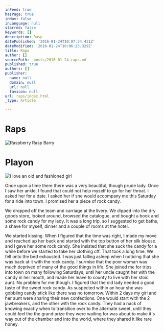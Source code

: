 ```yaml
---
inFeed: true
hasPage: true
inNav: false
inLanguage: null
starred: false
keywords: []
description: Rasp
datePublished: '2016-01-24T10:07:34.431Z'
dateModified: '2016-01-24T10:06:23.329Z'
title: Raps
author: []
sourcePath: _posts/2016-01-24-raps.md
published: true
authors: []
publisher:
  name: null
  domain: null
  url: null
  favicon: null
url: raps/index.html
_type: Article

---
```

# Raps
![Raspberry Rasp Barry](https://s3-us-west-2.amazonaws.com/the-grid-img/p/92b5e9ad6b257b0ed91446fb0e7ba3c30a6bdd2b.png)

# Playon
![I love an old and fashioned girl](https://s3-us-west-2.amazonaws.com/the-grid-img/p/9537cc13347300f25c5c277a72b6c2c426db5d6b.jpg)

Once upon a time there there was a very beautiful, though prude lady. Once I saw her ankle, I found that could not help myself to go for her throat. I asked her for a date. I asked her if she would accompany me this Saturday for a ride into town. I promised her a piece of rock candy.

We dropped off the team and carriage at the livery. We dipped into the dry goods store, looked around, browsed the catalogue, and bought a book and some rock candy for my lady. It was a long trip, so I suggested to get baths, a shave for myself, dinner and a couple of rooms at the hotel. 

We started kissing. When I figured that the time was right, I made my move and reached up her back and started with the top button of her silk blouse.  and I gave her some rock candy. She insisted that she suck the candy for a while before we started to take her clothing off. That took a long time. We fell onto the bed exhausted. I was just falling asleep when I noticing that she was back at it with the rock candy. I surmise that the poor woman was much deprived of many of the good things in life. She joined me for trips into town on many following Saturdays, until her uncle caught her with the candy in her mouth, and made her leave to county to live with her stoic aunt. No problem for me though. I figured that the old lady needed a good taste of the sweet rock candy. As suspected within an hour she was gobbling candy stick like there was no tomorrow. Within 2 days my girl and her aunt were sharing their new confections. One would start with the 2 jawbreakers, and the other with the rock candy. They had a nack of knowing exactly when to transition over to the alternate sweet, until they could feel the the grand prize they were waiting for was about to make it's way out of the chamber and into the world, where they shared it like rare honey.